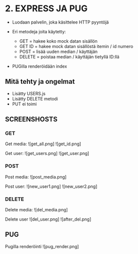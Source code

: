 # 2. EXPRESS JA PUG

- Luodaan palvelin, joka käsittelee HTTP pyyntöjä
- Eri metodeja joita käytetty:

  - GET = hakee koko mock datan sisällön
  - GET ID = hakee mock datan sisällöstä itemin / id numero
  - POST = lisää uuden median / käyttäjän
  - DELETE = poistaa median / käyttäjän tietyllä ID:llä

- PUGilla renderöidään index

## Mitä tehty ja ongelmat

- Lisätty USERS.js
- Lisätty DELETE metodi
- PUT ei toimi

## SCREENSHOSTS

### GET

Get media:
![get_all.png]
![get_id.png]

Get user:
![get_users.png]
![get_user.png]

### POST

Post media:
![post_media.png]

Post user:
![new_user1.png]
![new_user2.png]

### DELETE

Delete media:
![del_media.png]

Delete user
![del_user.png]
![after_del.png]

## PUG

Pugilla renderöinti
![pug_render.png]
